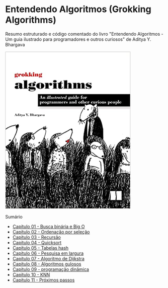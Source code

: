 # Entendendo Algoritmos (Grokking Algorithms)
Resumo estruturado e código comentado do livro "Entendendo Algoritmos - Um guia ilustrado para programadores e outros curiosos" de Aditya Y. Bhargava

![](cover.jpg)  
  

  Sumário
  * [Capítulo 01 - Busca binária e Big O](https://github.com/rdcar/grokking-algorithms/tree/main/01%20-%20Busca%20Bin%C3%A1ria%20e%20BigO)
  * [Capítulo 02 - Ordenação por seleção](https://github.com/rdcar/grokking-algorithms/tree/main/02%20-%20Ordena%C3%A7%C3%A3o%20por%20sele%C3%A7%C3%A3o)
  * [Capítulo 03 - Recursão](https://github.com/rdcar/grokking-algorithms/tree/main/03%20-%20Recurs%C3%A3o)
  * [Capítulo 04 - Quicksort](https://github.com/rdcar/grokking-algorithms/tree/main/04%20-%20Quicksort)
  * [Capítulo 05 - Tabelas hash](https://github.com/rdcar/grokking-algorithms/tree/main/05%20-%20Tabelas%20hash)
  * [Capítulo 06 - Pesquisa em largura](https://github.com/rdcar/grokking-algorithms/tree/main/06%20-%20Pesquisa%20em%20largura)
  * [Capítulo 07 - Algoritmo de Dijkstra](https://github.com/rdcar/grokking-algorithms/tree/main/07%20-%20Algoritmo%20de%20Dijkstra)
  * [Capítulo 08 - Algoritmos gulosos](https://github.com/rdcar/grokking-algorithms/tree/main/08%20-%20Algoritmos%20gulosos)
  * [Capítulo 09 - programação dinâmica](https://github.com/rdcar/grokking-algorithms/tree/main/09%20-%20programa%C3%A7%C3%A3o%20din%C3%A2mica)
  * [Capítulo 10 - KNN](https://github.com/rdcar/grokking-algorithms/tree/main/10%20-%20KNN)
  * [Capítulo 11 - Próximos passos](https://github.com/rdcar/grokking-algorithms/tree/main/11%20-%20Pr%C3%B3ximos%20passos)
